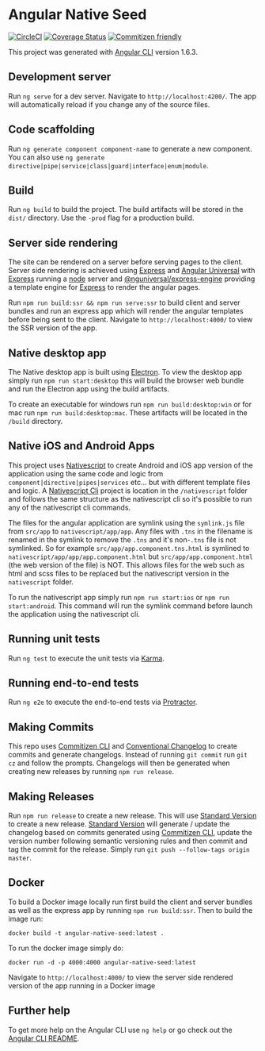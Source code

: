 # Angular Native Seed

[![CircleCI][circleci-badge]][circleci]
[![Coverage Status][coveralls-badge]][coveralls]
[![Commitizen friendly][commitizen-badge]][commitizen]

This project was generated with [Angular CLI](https://github.com/angular/angular-cli) version 1.6.3.

## Development server

Run `ng serve` for a dev server. Navigate to `http://localhost:4200/`. The app will automatically reload if you change any of the source files.

## Code scaffolding

Run `ng generate component component-name` to generate a new component. You can also use `ng generate directive|pipe|service|class|guard|interface|enum|module`.

## Build

Run `ng build` to build the project. The build artifacts will be stored in the `dist/` directory. Use the `-prod` flag for a production build.

## Server side rendering

The site can be rendered on a server before serving pages to the client. Server side rendering is achieved using [Express][express] and [Angular Universal][angular-universal] with [Express][express] running a [node][nodejs] server and [@nguniversal/express-engine][@nguniversal] providing a template engine for [Express][express] to render the angular pages.

Run `npm run build:ssr && npm run serve:ssr` to build client and server bundles and run an express app which will render the angular templates before being sent to the client. Navigate to `http://localhost:4000/` to view the SSR version of the app.


## Native desktop app

The Native desktop app is built using [Electron][electron]. To view the desktop app simply run `npm run start:desktop` this will build the browser web bundle and run the Electron app using the build artifacts.

To create an executable for windows run `npm run build:desktop:win` or for mac run `npm run build:desktop:mac`. These artifacts will be located in the `/build` directory.


## Native iOS and Android Apps

This project uses [Nativescript][nativescript] to create Android and iOS app version of the application using the same code and logic from `component|directive|pipes|services` etc... but with different template files and logic. A [Nativescript Cli][nativescript] project is location in the `/nativescript` folder and follows the same structure as the nativescript cli so it's possible to run any of the nativescript cli commands.

The files for the angular application are symlink using the `symlink.js` file from `src/app` to `nativescript/app/app`. Any files with `.tns` in the filename is renamed in the symlink to remove the `.tns` and it's non-`.tns` file is not symlinked. So for example `src/app/app.component.tns.html` is symlined to `nativescript/app/app/app.component.html` but `src/app/app.component.html` (the web version of the file) is NOT. This allows files for the web such as html and scss files to be replaced but the nativescript version in the `nativescript` folder.

To run the nativescript app simply run `npm run start:ios` or `npm run start:android`. This command will run the symlink command before launch the application using the nativescript cli.


## Running unit tests

Run `ng test` to execute the unit tests via [Karma][karma].

## Running end-to-end tests

Run `ng e2e` to execute the end-to-end tests via [Protractor][protractor].

## Making Commits

This repo uses [Commitizen CLI][commitizen] and [Conventional Changelog][conventional-changelog] to create commits and generate changelogs. Instead of running `git commit` run `git cz` and follow the prompts. Changelogs will then be generated when creating new releases by running `npm run release`.

## Making Releases

Run `npm run release` to create a new release. This will use [Standard Version][standard-version] to create a new release. [Standard Version][standard-version] will generate / update the changelog based on commits generated using [Commitizen CLI][commitizen], update the version number following semantic versioning rules and then commit and tag the commit for the release. Simply run `git push --follow-tags origin master`.

## Docker

To build a Docker image locally run first build the client and server bundles as well as the express app by running `npm run build:ssr`. Then to build the image run:

```
docker build -t angular-native-seed:latest .
```

To run the docker image simply do:

```
docker run -d -p 4000:4000 angular-native-seed:latest
```

Navigate to `http://localhost:4000/` to view the server side rendered version of the app running in a Docker image



## Further help

To get more help on the Angular CLI use `ng help` or go check out the [Angular CLI README][angular-cli-readme].

[circleci]:https://circleci.com/gh/edoparearyee/angular-native-seed
[circleci-badge]:https://circleci.com/gh/edoparearyee/angular-native-seed.svg?style=shield
[coveralls]:https://coveralls.io/github/edoparearyee/angular-native-seed?branch=master
[coveralls-badge]:https://coveralls.io/repos/github/edoparearyee/angular-native-seed/badge.svg?branch=master
[commitizen]:http://commitizen.github.io/cz-cli/
[commitizen-badge]:https://img.shields.io/badge/commitizen-friendly-brightgreen.svg
[conventional-changelog]:https://github.com/conventional-changelog/conventional-changelog
[standard-version]:https://github.com/conventional-changelog/standard-version
[Karma]:https://karma-runner.github.io
[Protractor]:http://www.protractortest.org/
[angular-cli]:https://github.com/angular/angular-cli
[angular-cli-readme]:https://github.com/angular/angular-cli/blob/master/README.md
[express]:https://expressjs.com/
[angular-universal]:https://github.com/angular/universal
[@nguniversal]:https://github.com/angular/universal/tree/master/modules/express-engine
[nodejs]:https://nodejs.org/en/
[nativescript]:https://www.nativescript.org/
[electron]:https://electronjs.org/

